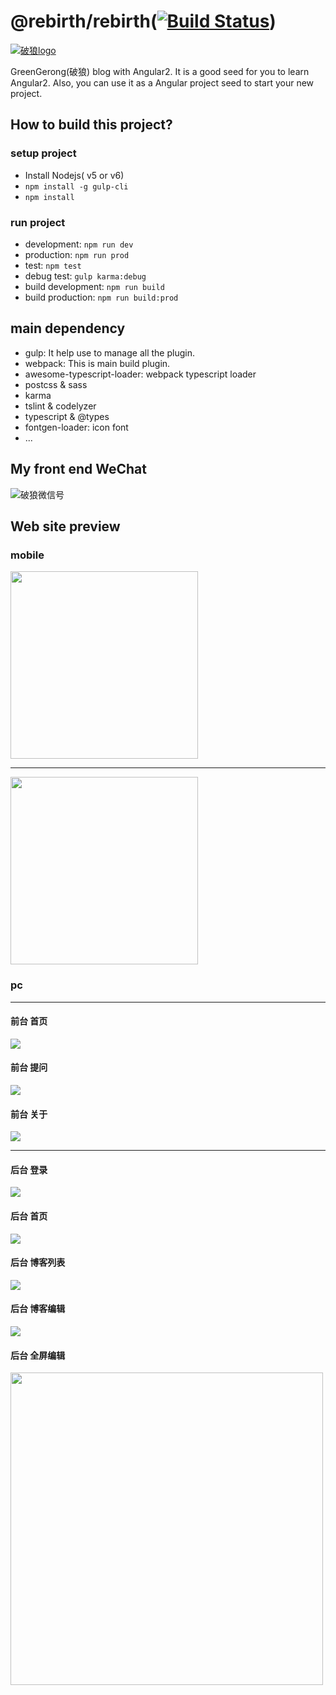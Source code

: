 @rebirth/rebirth([![Build Status](https://travis-ci.org/greengerong/rebirth.svg?branch=master)](https://travis-ci.org/greengerong/rebirth))
==================

[![破狼logo](http://images2015.cnblogs.com/blog/63184/201607/63184-20160730102027700-792274919.png)](http://www.cnblogs.com/whitewolf/)

GreenGerong(破狼) blog with Angular2. It is a good seed for you to learn Angular2. Also, you can use it as a Angular project seed to start your new project.

## How to build this project?

### setup project

* Install Nodejs( v5 or v6)
* `npm install -g gulp-cli`
* `npm install`

### run project

* development: `npm run dev`
* production: `npm run prod`
* test: `npm test`
* debug test: `gulp karma:debug`
* build development: `npm run build`
* build production: `npm run build:prod`

## main dependency

* gulp: It help use to manage all the plugin.
* webpack: This is main build plugin.
* awesome-typescript-loader: webpack typescript loader
* postcss & sass
* karma
* tslint & codelyzer
* typescript & @types
* fontgen-loader: icon font
* ...

## My front end WeChat

![破狼微信号](https://github.com/greengerong/rebirth/blob/master/src/assets/img/wei-xin-wolf-er-wei-ma.png?raw=true)

## Web site preview

### mobile

<img src="https://cloud.githubusercontent.com/assets/2569893/17268750/bd6fe296-5666-11e6-84e0-c78d9b8c29d2.png"  width="300px" />

<hr/>

<img src="https://cloud.githubusercontent.com/assets/2569893/17268755/d643bd24-5666-11e6-84b2-32b3da8f1846.png"  width="300px" />


### pc
<hr/>

#### 前台 首页
![](./shortscreens/rebirth-index.png)
#### 前台 提问
![](./shortscreens/rebirth-question.png)
#### 前台 关于
![](./shortscreens/rebirth-about.png)

<hr/>

#### 后台 登录
![](./shortscreens/rebirth-login.png)
#### 后台 首页
![](./shortscreens/rebirth-manage-index.png)
#### 后台 博客列表
![](./shortscreens/rebirth-manage-list.png)
#### 后台 博客编辑
![](./shortscreens/rebirth-manage-edit.png)

#### 后台 全屏编辑
<img src="https://cloud.githubusercontent.com/assets/2569893/17268840/86f31514-5669-11e6-9db1-792e9325b427.png" width="500px"/>





